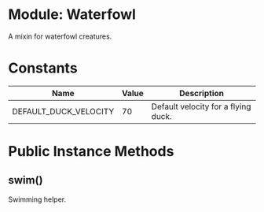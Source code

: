 # Module: Waterfowl
A mixin for waterfowl creatures.

# Constants
| Name | Value | Description |
| ---- | ---- | ----------- |
|DEFAULT_DUCK_VELOCITY | 70 | Default velocity for a flying duck.

# Public Instance Methods

## swim() [](#method-i-swim)
Swimming helper.

